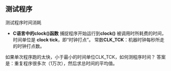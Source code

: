 测试程序
---
测试程序时间消耗
* **C语言中的clock()函数**
 捕捉程序开始运行到**clock()** 被调用时所耗费的时间，时间单位是 **clock tick**，即“时钟打点”。
 常数**CLK_TCK**：机器时钟每秒所走的时钟打点数。

 如果单次程序跑的太快，小于最小的时间单位CLK_TCK，如何测程序时间？ 答案是：重复程序很多次（1万次），然后求总时间的平均值。
